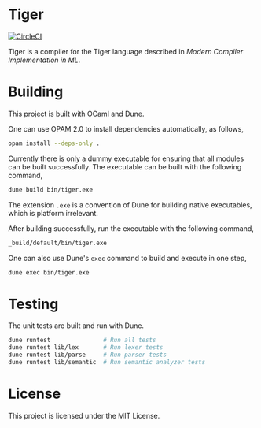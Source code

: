 # Tiger

[![CircleCI](https://circleci.com/gh/arucil/tiger.svg?style=svg)](https://circleci.com/gh/arucil/tiger)

Tiger is a compiler for the Tiger language described in *Modern Compiler Implementation in ML*.

# Building

This project is built with OCaml and Dune.

One can use OPAM 2.0 to install dependencies automatically, as follows,

```bash
opam install --deps-only .
```

Currently there is only a dummy executable for ensuring that all modules can be built successfully. The executable can be built with the following command,

```bash
dune build bin/tiger.exe
```

The extension `.exe` is a convention of Dune for building native executables, which is platform irrelevant.

After building successfully, run the executable with the following command,

```bash
_build/default/bin/tiger.exe
```

One can also use Dune's `exec` command to build and execute in one step,

```bash
dune exec bin/tiger.exe
```

# Testing

The unit tests are built and run with Dune.

```bash
dune runtest               # Run all tests
dune runtest lib/lex       # Run lexer tests
dune runtest lib/parse     # Run parser tests
dune runtest lib/semantic  # Run semantic analyzer tests
```

# License

This project is licensed under the MIT License.